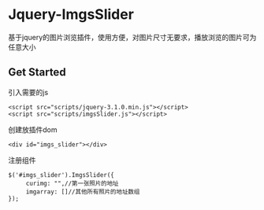 # Jquery-ImgsSlider
基于jquery的图片浏览插件，使用方便，对图片尺寸无要求，播放浏览的图片可为任意大小

## Get Started
引入需要的js
```
<script src="scripts/jquery-3.1.0.min.js"></script>
<script src="scripts/imgsSlider.js"></script>
```
创建放插件dom

```
<div id="imgs_slider"></div>
```
注册组件

```
$('#imgs_slider').ImgsSlider({
     curimg: "",//第一张照片的地址
     imgarray: []//其他所有照片的地址数组
});
```
